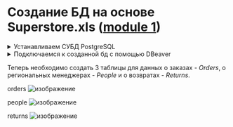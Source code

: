 # Создание БД на основе Superstore.xls ([module 1](https://github.com/papchukev/datalearn/tree/main/DE-101/Module1))

<details> 
  <summary> Устанавливаем СУБД PostgreSQL </summary>
  
  ![изображение](https://github.com/papchukev/datalearn/assets/149643273/d0202b89-a25a-4b30-8b6f-aa50ce3ad9da)     
</details>

<details>
  <summary> Подключаемся к созданной бд с помощью DBeaver </summary>
  
  ![изображение](https://github.com/papchukev/datalearn/assets/149643273/76e4f54e-396a-4742-89b4-842325732099)
  ![изображение](https://github.com/papchukev/datalearn/assets/149643273/72539fc2-66a7-496f-a76b-d35f13b4d37d)
  ![изображение](https://github.com/papchukev/datalearn/assets/149643273/0fefce70-f396-4c2d-baa4-b036c77220a0)

</details>

Теперь необходимо создать 3 таблицы для данных о заказах - *Orders*, о региональных менеджерах - *People* и о возвратах - *Returns*.

orders
![изображение](https://github.com/papchukev/datalearn/assets/149643273/d2c9c991-e62a-4af6-ad13-24d1647815c0)

people
![изображение](https://github.com/papchukev/datalearn/assets/149643273/593e3e4a-4232-420e-a7cf-9da16d45a731)

returns
![изображение](https://github.com/papchukev/datalearn/assets/149643273/7ef4a1bf-6474-415d-84ce-db50e06535bb)
